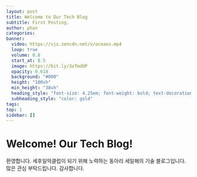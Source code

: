 ```yaml
---
layout: post
title: Welcome to Our Tech Blog
subtitle: First Posting.
author: phan
categories: 
banner:
  video: https://vjs.zencdn.net/v/oceans.mp4
  loop: true
  volume: 0.8
  start_at: 8.5
  image: https://bit.ly/3xTmdUP
  opacity: 0.618
  background: "#000"
  height: "100vh"
  min_height: "38vh"
  heading_style: "font-size: 4.25em; font-weight: bold; text-decoration: underline"
  subheading_style: "color: gold"
tags:
top: 1
sidebar: []
---
```


# Welcome! Our Tech Blog!

환영합니다. 세후일억클럽이 되기 위해 노력하는 동아리 세일해의 기술 블로그입니다. 많은 관심 부탁드립니다. 감사합니다.
